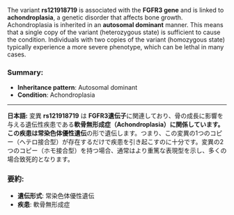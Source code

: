 The variant **rs121918719** is associated with the **FGFR3 gene** and is linked to **achondroplasia**, a genetic disorder that affects bone growth. Achondroplasia is inherited in an **autosomal dominant** manner. This means that a single copy of the variant (heterozygous state) is sufficient to cause the condition. Individuals with two copies of the variant (homozygous state) typically experience a more severe phenotype, which can be lethal in many cases.

### Summary:
- **Inheritance pattern**: Autosomal dominant
- **Condition**: Achondroplasia

---

**日本語:**
変異 **rs121918719** は **FGFR3遺伝子**に関連しており、骨の成長に影響を与える遺伝性疾患である**軟骨無形成症（Achondroplasia）**に関係しています。この疾患は**常染色体優性遺伝**の形で遺伝します。つまり、この変異の1つのコピー（ヘテロ接合型）が存在するだけで疾患を引き起こすのに十分です。変異の2つのコピー（ホモ接合型）を持つ場合、通常はより重篤な表現型を示し、多くの場合致死的となります。

### 要約:
- **遺伝形式**: 常染色体優性遺伝
- **疾患**: 軟骨無形成症
